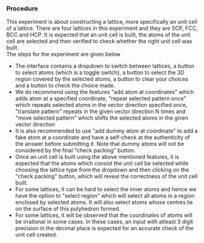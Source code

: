 ### Procedure
This experiment is about constructing a lattice, more specifically an unit cell of a lattice. There are four lattices in this experiment and they are SCP, FCC, BCC and HCP. It is expected that an unit cell is built, the atoms of the unit cell are selected and then verified to check whether the right unit cell was built.
<br>
The steps for the experiment are given below
- The interface contains a dropdown to switch between lattices, a button to select atoms (which is a toggle switch), a button to select the 3D region covered by the selected atoms, a button to clear your choices and a button to check the choice made.
- We do recommend using the features "add atom at coordinates" which adds atom at a specified coordinate, "repeat selected pattern once" which repeats selected atoms in the vector direction specified once, "translate pattern" repeats in the given vector direction N times and "move selected pattern" which shifts the selected atoms in the given vector direction
- It is also recommended to use "add dummy atom at coordinate" to add a fake atom at a coordinate and have a self-check at the authenticity of the answer before submitting it. Note that dummy atoms will not be considered by the final "check packing" button.
- Once an unit cell is built using the above mentioned features, it is expected that the atoms which consist the unit cell be selected while choosing the lattice type from the dropdown and then clicking on the "check packing" button, which will reveal the correctness of the unit cell built.
- For some lattices, it can be hard to select the inner atoms and hence we have the option to "select region" which will select all atoms in a region enclosed by selected atoms. It will also select atoms whose centres lie on the surface of this polyhedron formed.
- For some lattices, it will be observed that the coordinates of atoms will be irrational in some cases. In these cases, an input with atleast 3 digit precision in the decimal place is expected for an accurate check of the unit cell created.
